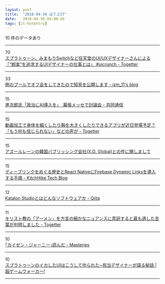 ```yaml
---
layout: post
title:  "2018-04-30 はてぶIT"
date:   2018-04-30 04:00:49
tags: [it-hotentry]
---
```

10 件のデータあり

<hr><div class="row">
<div class="col-1"><span class="badge badge-pill badge-success h2">70</span></div>
<div class="col-11"><a href='https://togetter.com/li/1222263' target='_blank'>スプラトゥーン、みまもりSwitchなど任天堂のUI/UXデザイナーさんによる「“娯楽”を追求するUIデザイナーの仕事とは」 #uicrunch - Togetter</a></div>
</div>
<hr>
<div class="row">
<div class="col-1"><span class="badge badge-pill badge-success h2">33</span></div>
<div class="col-11"><a href='http://izm-11.hatenablog.com/entry/2018/04/29/225324' target='_blank'>例のプールでオフ会をしてきたので知見を公開します - izm_11's blog</a></div>
</div>
<hr>
<div class="row">
<div class="col-1"><span class="badge badge-pill badge-success h2">15</span></div>
<div class="col-11"><a href='https://this.kiji.is/363304831441732705' target='_blank'>進次郎氏「政治にAI導入を」　幕張メッセで討論会 - 共同通信</a></div>
</div>
<hr>
<div class="row">
<div class="col-1"><span class="badge badge-pill badge-success h2">15</span></div>
<div class="col-11"><a href='https://togetter.com/li/1222570' target='_blank'>動画加工で身体を細くしたり胸を大きくしたりできるアプリが近日登場予定？「もう何も信じられない」などの声が - Togetter</a></div>
</div>
<hr>
<div class="row">
<div class="col-1"><span class="badge badge-pill badge-success h2">15</span></div>
<div class="col-11"><a href='https://www.evernote.com/shard/s491/sh/f09f0657-91db-41b9-b24e-6bc1fbed28a1/f883c82ee8e7f67994448a6aa07b9410' target='_blank'>アズールレーンの韓国パブリッシング会社(X.D. Global)との件に関しまして</a></div>
</div>
<hr>
<div class="row">
<div class="col-1"><span class="badge badge-pill badge-success h2">15</span></div>
<div class="col-11"><a href='http://tech.kitchhike.com/entry/2018/04/29/222634' target='_blank'>ディープリンクをめぐる歴史とReact NativeにFirebase Dynamic Linksを導入する手順 - KitchHike Tech Blog</a></div>
</div>
<hr>
<div class="row">
<div class="col-1"><span class="badge badge-pill badge-success h2">12</span></div>
<div class="col-11"><a href='https://qiita.com/kazurayam/items/aece5d314f84893a0a14' target='_blank'>Katalon Studioとはどんなソフトウェアか - Qiita</a></div>
</div>
<hr>
<div class="row">
<div class="col-1"><span class="badge badge-pill badge-success h2">11</span></div>
<div class="col-11"><a href='https://togetter.com/li/1222551' target='_blank'>キリスト教の「アーメン」を方言の細かなニュアンスに意訳すると最も適した言葉が判明しました - Togetter</a></div>
</div>
<hr>
<div class="row">
<div class="col-1"><span class="badge badge-pill badge-success h2">10</span></div>
<div class="col-11"><a href='https://papix.hatenablog.com/entry/2018/04/29/215533' target='_blank'>｢カイゼン・ジャーニー｣読んだ - Masteries</a></div>
</div>
<hr>
<div class="row">
<div class="col-1"><span class="badge badge-pill badge-success h2">10</span></div>
<div class="col-11"><a href='http://gamewalker.link/column/ui-crunch-nintendo-splatoon/' target='_blank'>スプラトゥーンのイカしたUIはこうして作られた─担当デザイナーが語る秘話 | 超ゲームウォーカー!</a></div>
</div>
<hr>
